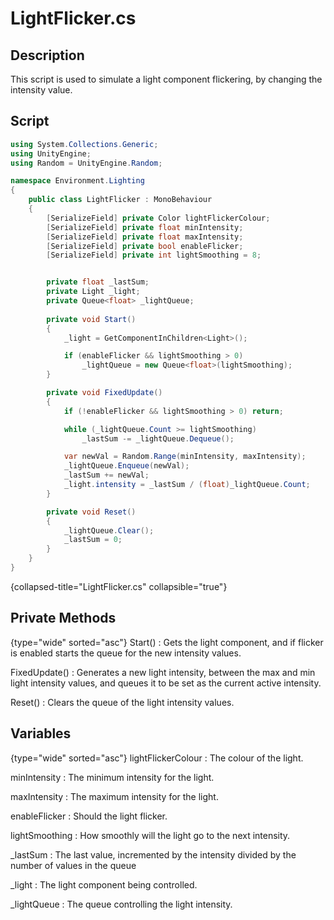 # LightFlicker.cs
<show-structure depth="2" />

## Description
This script is used to simulate a light component flickering, by changing the intensity value.
## Script
```C#
using System.Collections.Generic;
using UnityEngine;
using Random = UnityEngine.Random;

namespace Environment.Lighting
{
    public class LightFlicker : MonoBehaviour
    {
        [SerializeField] private Color lightFlickerColour;
        [SerializeField] private float minIntensity;
        [SerializeField] private float maxIntensity;
        [SerializeField] private bool enableFlicker;
        [SerializeField] private int lightSmoothing = 8;


        private float _lastSum;
        private Light _light;
        private Queue<float> _lightQueue;
        
        private void Start()
        {
            _light = GetComponentInChildren<Light>();

            if (enableFlicker && lightSmoothing > 0)
                _lightQueue = new Queue<float>(lightSmoothing);
        }

        private void FixedUpdate()
        {
            if (!enableFlicker && lightSmoothing > 0) return;

            while (_lightQueue.Count >= lightSmoothing)
                _lastSum -= _lightQueue.Dequeue();

            var newVal = Random.Range(minIntensity, maxIntensity);
            _lightQueue.Enqueue(newVal);
            _lastSum += newVal;
            _light.intensity = _lastSum / (float)_lightQueue.Count;
        }

        private void Reset()
        {
            _lightQueue.Clear();
            _lastSum = 0;
        }
    }
}
```
{collapsed-title="LightFlicker.cs" collapsible="true"}

## Private Methods
{type="wide" sorted="asc"}
Start()
: Gets the light component, and if flicker is enabled starts the queue for the new intensity values.

FixedUpdate()
: Generates a new light intensity, between the max and min light intensity values,
and queues it to be set as the current active intensity. 

Reset()
: Clears the queue of the light intensity values.

## Variables
{type="wide" sorted="asc"}
lightFlickerColour
: The colour of the light.

minIntensity
: The minimum intensity for the light.

maxIntensity
: The maximum intensity for the light.

enableFlicker
: Should the light flicker.

lightSmoothing
: How smoothly will the light go to the next intensity.

_lastSum
: The last value, incremented by the intensity divided by the number of values in the queue

_light
: The light component being controlled.

_lightQueue
: The queue controlling the light intensity.

